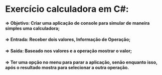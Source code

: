 # Exercício calculadora em C#:

#### => Objetivo: Criar uma aplicação de console para simular de maneira simples uma calculadora;
#### => Entrada: Receber dois valores, Informação de Operação;
#### => Saída: Baseado nos valores e a operação mostrar o valor;
#### => Ter uma opção no menu para parar a aplicação, senão enquanto isso, após o resultado mostra para selecionar a outra operação.
